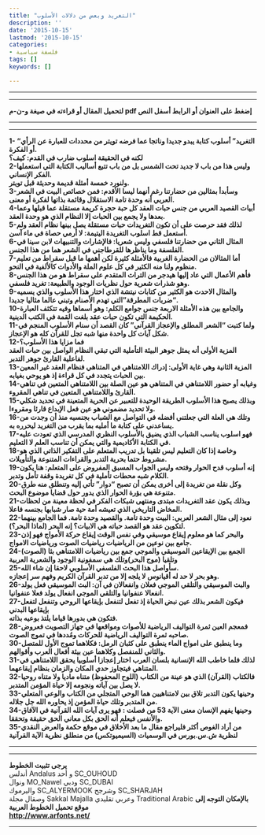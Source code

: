 ```yaml
---
title: "التغريد وبعض من دلالات الأسلوب"
description: ''
date: '2015-10-15'
lastmod: '2015-10-15'
categories:
- فلسفة سياسية
tags: []
keywords: []

---
```

---

---

**لتحميل المقال أو قراءته في صيغة و-ن-م pdf إضغط على العنوان أو الرابط أسفل النص**

---



---

**1- “التغريد” أسلوب كتابة يبدو جديدا وناتجا عما فرضه تويتر من محددات للعبارة عن الرأي أو الفكرة.  
لكنه في الحقيقة اسلوب ضارب في القدم: كيف؟  
2-وليس هذا من باب لا جديد تحت الشمس بل من باب تتبع أساليب الكتابة التي استعملها الفكر الإنساني.  
ولنورد خمسة أمثلة قديمة وحديثة قبل تويتر.  
3-وسأبدأ بمثالين من حضارتنا رغم أنهما ليسا الأقدم: فمن خصائص البيت في الشعر العربي أنه وحدة تامة الاستقلال وقائمة بذاتها لفكرة أو معنى.  
4-أبيات القصيد العربي من جنس حبات العقد كل حبة حجرة كريمة مستقلة عما قبلها وعما بعدها ولا يجمع بين الحبات إلا النظام الذي هو وحدة العقد.  
5-لذلك فقد حرصت على أن تكون التغريدات حبات مستقلة يصل بينها نظام العقد ولم أستعمل قط اسلوب التغريدة اليتيمة: لا أرمي حصاة في ماء آسن.  
6-المثال الثاني من حضارتنا فلسفي وليس شعريا: فالإشارات والتنبيهات لابن سينا في الفلسفة وما يناظرها للقرطاجني في الشعر هما من هذا الجنس.  
7-أما المثالان من الحضارة الغربية فالأمثلة كثيرة لكن أهمها ما قبل سقراط من تعليم منظوم ولنا منه الكثير في كل علوم الملة والأدوات كالألفية في النحو.  
8-فأهم الأعمال التي عاد إليها هيدجر من التراث المتقدم على سقراط هو من هذا الجنس وهو شذرات شعرية حول نظريات الوجود والطبيعة: تغريد فلسفي.  
9-والمثال الاحدث هو الكثير من كتابات نيتشة الذي اختار هذا الأسلوب والذي يسميه “ضربات المطرقة”التي تهدم الأصنام وتبني عالما مثاليا جديدا.  
10-والجامع بين هذه الأمثلة الاربعة جنس جوامع الكلم: وهو أسماها وفيه تتكثف العبارة الحكيمة التي تكون حبات عقد بلغت القمة في الكتب الدينية.  
11-ولما كتبت “الشعر المطلق والإعجاز القرآني” كان القصد أن سنام الأسلوب المنجم في شكل آيات كل واحدة منها شبه تجل للقرآن كله هو الإعجاز.  
12-فما مزايا هذا الأسلوب؟  
المزية الأولى أنه يمثل جوهر البيئة التأملية التي تبقي النظام الواصل بين حبات العقد لفاعلية القارئ جوهر التدبر.  
13-المزية الثانية وهي غاية الأولى: إدراك اللامتناهي في المتناهي فنظام العقد غير المعين بين الحبات يتجدد في كل قراءة إذ هو يوحي بغيابه.  
14-وغيابه أو حضور اللامتناهي في المتناهي هو عين الصلة بين اللامتناهي المتعين في تناهي القارئ واللامتناهي المتعين في تناهي المقروء.  
15-وبذلك يصبح هذا الأسلوب الطريقة الوحيدة للتعبير عن الحرية المتعينة في تحديد شكلي ولا تحديد مضموني هو عين فعل الإبداع قارئا ومقروءا.  
16-وتلك هي العلة التي جعلتني أفضله في التواصل مع الشباب بجنسيه منذ أن وجدت من يساعدني على كتابة ما أمليه بما يقرب من التغريد ليحرره به.  
17-فهو اسلوب يناسب الشباب الذي يضيق بالأسلوب النظري المدرسي الذي تعودت عليه في الكتابة الأكاديمية والتي يمكن أن تناسب العلم لا التعليم.  
18-وخاصة إذا كان التعليم ليس تلقينا بل تدريب المتعلم على التفكير الذاتي الذي هو مشروط حتما بحرية التدبر والقراءات المتنوعة والتأويلات.  
19-إنه أسلوب قدح الحوار وفتحه وليس الجواب المسبق المفروض على المتعلم: هنا يكون الكلام شبه محطات تأملية في كل تغريدة وقفة تأمل وتدبر.  
20-وكل نقلة من تغريدة إلى أخرى يمكن أن تصبح “دوار” تأتي إليه وتنطلق منه طرق متنوعة هي بؤرة الحوار الذي يدور حول قضايا موضوع البحث.  
21-وبذلك يكون عقد التغريدات مبتدى ومنتهى شبكات الفكر في لحظة معينة من لحظات المخاض التاريخي الذي تعيشه أمة حية صار شبابها بجنسه فاعلا.  
22-نعود إلى مثال الشعر العربي: البيت وحدة تامة. والقصيد وحدة تامة. فما الجامع بينهما لتكوين عقد هو القصد حباته هي الابيات؟ إنه البحر (لماذا البحر؟).  
23-والبحر كما هو معلوم إيقاع موسيقي وفي نفس الوقت إيقاع حركة الأمواج فهو إذن جامع بين نوعين من الرياضيات رياضيات الصوت ورياضيات الامواج.  
24-الجمع بين الإيقاعين الموسيقي والموجي جمع بين رياضيات اللامتناهي بثا (الصوت) وتلقيا (موج البحر)وتلك هي سمفونية الوجود والشعرية العربية  
25-سأواصل هذا البحث الفلسفي الأسلوبي لاحقا إن شاء الله.  
وهو بحر لا حد له أقيانوس لا يلجه إلا من تدبر القرآن الكريم وفهم سر إعجازه.  
26-والبث الموسيقي والتلقي الموجي فعلان وانفعالان في آن: البث الموسيقي فعل يولد انفعالا عنفوانيا والتلقي الموجي انفعال يولد فعلا عنفوانيا.  
27-فيكون الشعر بذلك عين نبض الحياة إذ تفعل لتنفعل بإيقاعها الروحي وتنفعل لتفعل بإيقاعها البدني  
فتكون هي بدورها قياما يلتذ بوعيه بذاته.  
28-فمعجم العين ثمرة التواليف الرياضية للأصوات ومواقعها في جهاز التصويت فعروض صاحبه ثمرة التواليف الرياضية للحركات ومُددها في تموج الصوت.  
30-وما ينطبق على امواج الماء ينطبق على كثبان الرمل: فكلاهما تموج الأول للمتصل والثاني للمنفصل وكلاهما عين بيئة أفعال العرب وأقوالهم.  
31-لذلك فلما خاطب الله الإنسانية بلسان العرب اختار إعجازا أسلوبيا يحقق اللامتناهي في المتناهي فيتجاوز حدي المكان والزمان بنظام إيقاعهما.  
32-فالكتاب (القرآن) الذي هو عينة من الكتاب (اللوح المحفوظ) متناه ماديا ولا متناه روحيا لا يصل بين آياته ونجومه إلا حياة المؤمن المتدبر.  
33-وحينها يكون التدبر تلاق بين لامتناهيين هما الوحي المتجلي من الكتاب والوعي المتعلي من المتدبر وتلك حياة المؤمن إذ يحاوره الله جل جلاله.  
34-وحينها يفهم الإنسان معنى الآية 53 من فصلت : فهو يرى آيات الله القرآنية في الآفاق والأنفس فيعلم أنه الحق بكل معاني الحق حقيقة وتحققا.  
35-من أراد الغوص أكثر فليراجع مقال ما بعد الأخلاق في موقع حكمة والعرض النقدي لنظرية ش.س.بورس في الوسميات (السيميوتكس) من منطلق نظرية الآية القرآنية**

---

---

**يرجى تثبيت الخطوط**   
 أندلس Andalus  و أحد SC\_OUHOUD  
 ونوال MO\_Nawel  ودبي SC\_DUBAI   
 واليرموك SC\_ALYERMOOK  وشرجح SC\_SHARJAH   
 وصقال مجلة Sakkal Majalla وعربي تقليدي Traditional Arabic  **بالإمكان التوجه إلى موقع تحميل الخطوط العربية  
 http://www.arfonts.net/**

---

###